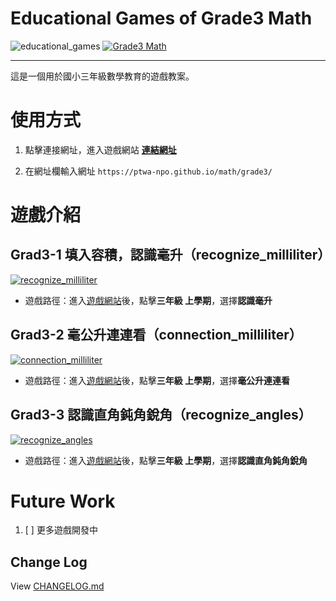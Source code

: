 # Educational Games of Grade3 Math

![educational_games](https://img.shields.io/github/v/tag/PTWA-NPO/PTWA-NPO.github.io/)
[![Grade3 Math](https://img.shields.io/badge/Grade3_Math-Tatal_3-blue.svg)](../index.html)

---
這是一個用於國小三年級數學教育的遊戲教案。

# 使用方式

[//]: # (TODO demo gif)

1. 點擊連接網址，進入遊戲網站
    [**連結網址**](https://ptwa-npo.github.io/math/grade3/)

2. 在網址欄輸入網址
    `https://ptwa-npo.github.io/math/grade3/`

[//]: # (TODO demo gif)


# 遊戲介紹

## Grad3-1 填入容積，認識毫升（recognize_milliliter）
[![recognize_milliliter](https://img.shields.io/badge/recognize_milliliter-v0.1.6-blue.svg)](./recognize_milliliter)

- 遊戲路徑：進入[遊戲網站](https://PTWA-NPO.github.io/)後，點擊**三年級 上學期**，選擇**認識毫升**

## Grad3-2 毫公升連連看（connection_milliliter）
[![connection_milliliter](https://img.shields.io/badge/connection_milliliter-v0.2.1-blue.svg)](./connection_milliliter)

- 遊戲路徑：進入[遊戲網站](https://PTWA-NPO.github.io/)後，點擊**三年級 上學期**，選擇**毫公升連連看**

## Grad3-3 認識直角鈍角銳角（recognize_angles）
[![recognize_angles](https://img.shields.io/badge/recognize_angles-v0.1.2-blue.svg)](./recognize_angles)

- 遊戲路徑：進入[遊戲網站](https://PTWA-NPO.github.io/)後，點擊**三年級 上學期**，選擇**認識直角鈍角銳角**

# Future Work

1. [ ] 更多遊戲開發中

## Change Log

View [CHANGELOG.md](./CHANGELOG.md)
